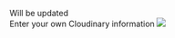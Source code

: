 Will be updated
<br>
Enter your own Cloudinary information
<img src="https://user-images.githubusercontent.com/55664312/130350474-40a3ef04-36a4-4bb2-859d-274dcd4d69dc.png">


